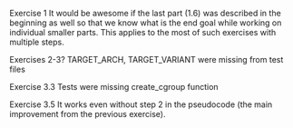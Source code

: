 Exercise 1
It would be awesome if the last part (1.6) was described in the beginning as well so that we know what is the end goal while working on individual smaller parts. This applies to the most of such exercises with multiple steps.

Exercises 2-3?
TARGET_ARCH, TARGET_VARIANT were missing from test files

Exercise 3.3
Tests were missing create_cgroup function

Exercise 3.5
It works even without step 2 in the pseudocode (the main improvement from the previous exercise).
